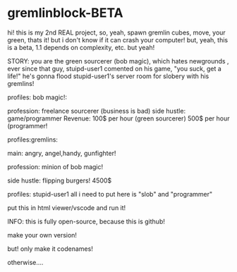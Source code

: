 # gremlinblock-BETA
hi! this is my 2nd REAL project, so, yeah, spawn gremlin cubes, move, your green, thats it! but i don't know if it can crash your computer! but, yeah, this is a beta, 1.1 depends on complexity, etc. but yeah!


STORY: you are the green sourcerer (bob magic), which hates newgrounds , ever  since that guy, stuipd-user1 comented on his game, "you suck, get a life!"  he's gonna flood stupid-user1's server room for slobery with his gremlins!



profiles: bob magic!:


profession: freelance sourcerer (business is bad)
side hustle: game/programmer
Revenue: 100$ per hour (green sourcerer) 500$ per hour (programmer!

profiles:gremlins:

main: angry, angel,handy, gunfighter!

profession: minion of bob magic!

side hustle: flipping burgers! 4500$

profiles: stupid-user1
all i need to put here is "slob" and "programmer"

put this in html viewer/vscode and run it!


INFO: this is fully open-source, because this is github! 

make your own version!


but! only make it codenames!

otherwise....











